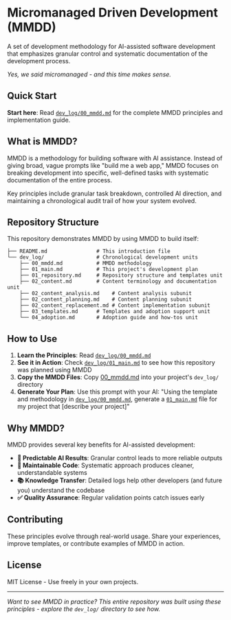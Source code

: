 # Micromanaged Driven Development (MMDD)

A set of development methodology for AI-assisted software development that emphasizes granular control and systematic documentation of the development process.

*Yes, we said micromanaged - and this time makes sense.*

## Quick Start

**Start here**: Read [`dev_log/00_mmdd.md`](dev_log/00_mmdd.md) for the complete MMDD principles and implementation guide.

## What is MMDD?

MMDD is a methodology for building software with AI assistance. Instead of giving broad, vague prompts like "build me a web app," MMDD focuses on breaking development into specific, well-defined tasks with systematic documentation of the entire process.

Key principles include granular task breakdown, controlled AI direction, and maintaining a chronological audit trail of how your system evolved.

## Repository Structure

This repository demonstrates MMDD by using MMDD to build itself:

```
├── README.md                # This introduction file
└── dev_log/                 # Chronological development units
    ├── 00_mmdd.md           # MMDD methodology
    ├── 01_main.md           # This project's development plan
    ├── 01_repository.md     # Repository structure and templates unit
    ├── 02_content.md        # Content terminology and documentation unit
    ├── 02_content_analysis.md    # Content analysis subunit
    ├── 02_content_planning.md    # Content planning subunit
    ├── 02_content_replacement.md # Content implementation subunit
    ├── 03_templates.md      # Templates and adoption support unit
    └── 04_adoption.md       # Adoption guide and how-tos unit
```

## How to Use

1. **Learn the Principles**: Read [`dev_log/00_mmdd.md`](dev_log/00_mmdd.md)
2. **See it in Action**: Check [`dev_log/01_main.md`](dev_log/01_main.md) to see how this repository was planned using MMDD
3. **Copy the MMDD Files**: Copy [00_mmdd.md](https://mmdd.dev/00_mmdd.md) into your project's `dev_log/` directory
4. **Generate Your Plan**: Use this prompt with your AI: "Using the template and methodology in [`dev_log/00_mmdd.md`](dev_log/00_mmdd.md), generate a [`01_main.md`](dev_log/01_main.md) file for my project that [describe your project]"

## Why MMDD?

MMDD provides several key benefits for AI-assisted development:

- **🎯 Predictable AI Results**: Granular control leads to more reliable outputs
- **🔧 Maintainable Code**: Systematic approach produces cleaner, understandable systems
- **📚 Knowledge Transfer**: Detailed logs help other developers (and future you) understand the codebase
- **✅ Quality Assurance**: Regular validation points catch issues early

## Contributing

These principles evolve through real-world usage. Share your experiences, improve templates, or contribute examples of MMDD in action.

## License

MIT License - Use freely in your own projects.

---

*Want to see MMDD in practice? This entire repository was built using these principles - explore the `dev_log/` directory to see how.*